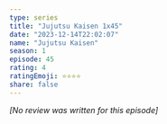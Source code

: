 ```yaml
---
type: series
title: "Jujutsu Kaisen 1x45"
date: "2023-12-14T22:02:07"
name: "Jujutsu Kaisen"
season: 1
episode: 45
rating: 4
ratingEmoji: ⭐️⭐️⭐️⭐️
share: false
---
```


_[No review was written for this episode]_

